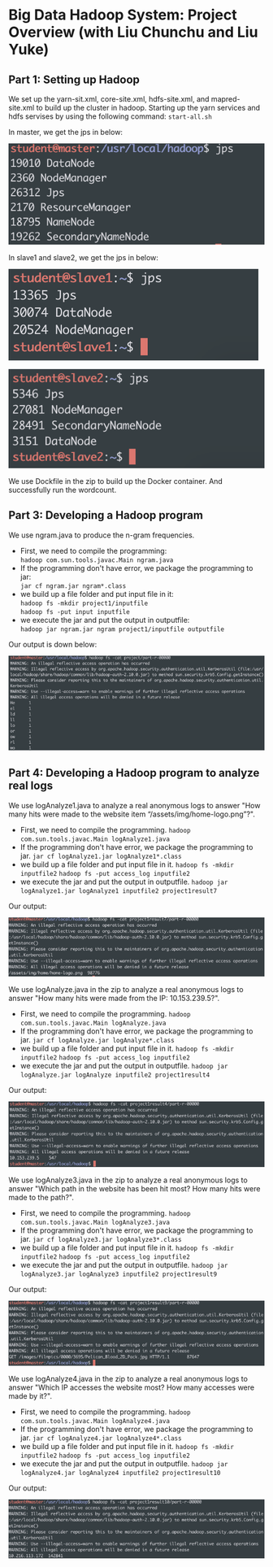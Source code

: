 # Big Data Hadoop System: Project Overview (with Liu Chunchu and Liu Yuke)

## Part 1: Setting up Hadoop

We set up the yarn-sit.xml, core-site.xml, hdfs-site.xml, and mapred-site.xml to build up the cluster in hadoop. Starting up the yarn services and hdfs servises by using the following command:
`start-all.sh`

In master, we get the jps in below:

![master.png](https://github.com/ILing82816/ds_hadoop_proj/blob/master/Figure/master.png)

In slave1 and slave2, we get the jps in below:

![slave1.png](https://github.com/ILing82816/ds_hadoop_proj/blob/master/Figure/slave1.png)

![slave2.png](https://github.com/ILing82816/ds_hadoop_proj/blob/master/Figure/slave2.png)

We use Dockfile in the zip to build up the Docker container. And successfully run the wordcount.


## Part 3: Developing a Hadoop program

We use ngram.java to produce the n-gram frequencies. 

- First, we need to compile the programming:  
    `hadoop com.sun.tools.javac.Main ngram.java`    
- If the programming don't have error, we package the programming to jar:  
    `jar cf ngram.jar ngram*.class`  
- we build up a file folder and put input file in it:  
    `hadoop fs -mkdir project1/inputfile`    
    `hadoop fs -put input inputfile`  
- we execute the jar and put the output in outputfile:  
    `hadoop jar ngram.jar ngram project1/inputfile outputfile`  

Our output is down below:  

![output1.png](https://github.com/ILing82816/ds_hadoop_proj/blob/master/Figure/output1.png)

## Part 4: Developing a Hadoop program to analyze real logs 

We use logAnalyze1.java to analyze a real anonymous logs to answer "How many hits were made to the website item “/assets/img/home-logo.png”?". 

- First, we need to compile the programming. `hadoop com.sun.tools.javac.Main logAnalyze1.java` 
- If the programming don't have error, we package the programming to jar. `jar cf logAnalyze1.jar logAnalyze1*.class` 
- we build up a file folder and put input file in it. `hadoop fs -mkdir inputfile2` `hadoop fs -put access_log inputfile2` 
- we execute the jar and put the output in outputfile. `hadoop jar logAnalyze1.jar logAnalyze1 inputfile2 project1result7`  

Our output:

![output41.png](https://github.com/ILing82816/ds_hadoop_proj/blob/master/Figure/output41.png)

We use logAnalyze.java in the zip to analyze a real anonymous logs to answer "How many hits were made from the IP: 10.153.239.5?". 

- First, we need to compile the programming. `hadoop com.sun.tools.javac.Main logAnalyze.java` 
- If the programming don't have error, we package the programming to jar. `jar cf logAnalyze.jar logAnalyze*.class` 
- we build up a file folder and put input file in it. `hadoop fs -mkdir inputfile2` `hadoop fs -put access_log inputfile2` 
- we execute the jar and put the output in outputfile. `hadoop jar logAnalyze.jar logAnalyze inputfile2 project1result4`  

Our output:

![output42.png](https://github.com/ILing82816/ds_hadoop_proj/blob/master/Figure/output42.png)

We use logAnalyze3.java in the zip to analyze a real anonymous logs to answer "Which path in the website has been hit most? How many hits were made to the path?". 

- First, we need to compile the programming. `hadoop com.sun.tools.javac.Main logAnalyze3.java` 
- If the programming don't have error, we package the programming to jar. `jar cf logAnalyze3.jar logAnalyze3*.class` 
- we build up a file folder and put input file in it. `hadoop fs -mkdir inputfile2` `hadoop fs -put access_log inputfile2` 
- we execute the jar and put the output in outputfile. `hadoop jar logAnalyze3.jar logAnalyze3 inputfile2 project1result9`  

Our output:

![output3.png](https://github.com/ILing82816/ds_hadoop_proj/blob/master/Figure/output3.png)

We use logAnalyze4.java in the zip to analyze a real anonymous logs to answer "Which IP accesses the website most? How many accesses were made by it?". 

- First, we need to compile the programming. `hadoop com.sun.tools.javac.Main logAnalyze4.java` 
- If the programming don't have error, we package the programming to jar. `jar cf logAnalyze4.jar logAnalyze4*.class`
- we build up a file folder and put input file in it. `hadoop fs -mkdir inputfile2` `hadoop fs -put access_log inputfile2` 
- we execute the jar and put the output in outputfile. `hadoop jar logAnalyze4.jar logAnalyze4 inputfile2 project1result10`  

Our output:

![output44.png](https://github.com/ILing82816/ds_hadoop_proj/blob/master/Figure/output44.png)
